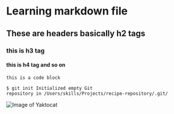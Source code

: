 # Learning markdown file 
## These are headers basically h2 tags 
### this is h3 tag
#### this is h4 tag and so on 

``` this is a code block ```
<br>
```
$ git init Initialized empty Git
repository in /Users/skills/Projects/recipe-repository/.git/
```

![Image of Yaktocat](https://octodex.github.com/images/yaktocat.png)


